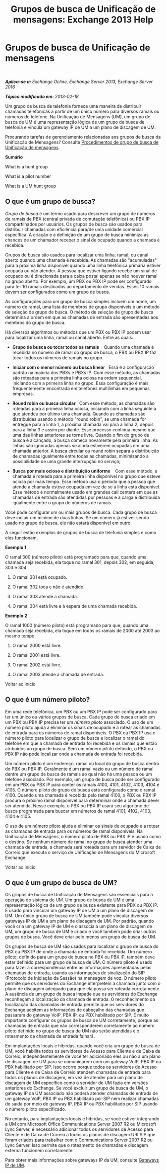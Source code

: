 ﻿---
title: 'Grupos de busca de Unificação de mensagens: Exchange 2013 Help'
TOCTitle: Grupos de busca de Unificação de mensagens
ms:assetid: 026129a1-b0b5-410a-bed6-2d49f85205b3
ms:mtpsurl: https://technet.microsoft.com/pt-br/library/Aa995918(v=EXCHG.150)
ms:contentKeyID: 50556133
ms.date: 05/22/2018
mtps_version: v=EXCHG.150
ms.translationtype: MT
---

# Grupos de busca de Unificação de mensagens

 

_**Aplica-se a:** Exchange Online, Exchange Server 2013, Exchange Server 2016_

_**Tópico modificado em:** 2013-02-18_

Um grupo de busca de telefonia fornece uma maneira de distribuir chamadas telefônicas a partir de um único número para diversos ramais ou números de telefone. Na Unificação de Mensagens (UM), um grupo de busca de UM é uma representação lógica de um grupo de busca de telefonia e vincula um gateway IP de UM a um plano de discagem de UM.

Procurando tarefas de gerenciamento relacionadas aos grupos de busca da Unificação de Mensagens? Consulte [Procedimentos de grupo de busca de Unificação de mensagens](um-hunt-group-procedures-exchange-2013-help.md).

**Sumário**

What is a hunt group

What is a pilot number

What is a UM hunt group

## O que é um grupo de busca?

*Grupo de busca* é um termo usado para descrever um grupo de números de ramais de PBX (central privada de comutação telefônica) ou PBX IP compartilhados por usuários. Os grupos de busca são usados para distribuir chamadas com eficiência para/de uma unidade comercial específica. A criação e a definição de um grupo de busca minimiza as chances de um chamador receber o sinal de ocupado quando a chamada é recebida.

Grupos de busca são usados para localizar uma linha, ramal, ou canal aberto quando uma chamada é recebida. As chamadas são "acumuladas" para a próxima linha disponível quando uma linha telefônica primária estiver ocupada ou não atender. A pessoa que estiver ligando recebe um sinal de ocupado ou é direcionada para a caixa postal apenas se não houver ramal no grupo aberto. Por exemplo, um PBX ou PBX IP pode ser configurado para ter 10 ramais destinados ao departamento de vendas. Esses 10 ramais devem ser configurados como um grupo de busca.

As configurações para um grupo de busca simples incluem um nome, um número de ramal, uma lista de membros de grupo disponíveis e um método de seleção de grupo de busca. O método de seleção de grupo de busca determina a ordem em que as chamadas de entrada são apresentadas aos membros do grupo de busca.

Há diversos algoritmos ou métodos que um PBX ou PBX IP podem usar para localizar uma linha, ramal ou canal aberto. Entre as quais:

  - **Grupo de busca ou tocar todos os ramais**    Quando uma chamada é recebida no número de ramal do grupo de busca, o PBX ou PBX IP faz tocar todos os números de ramais no grupo.

  - **Iniciar com o menor número ou busca linear**   Essa é a configuração padrão na maioria dos PBXs e PBXs IP. Com esse método, as chamadas são roteadas para a primeira linha ociosa na ordem sequencial, iniciando com a primeira linha no grupo. Essa configuração é mais frequentemente encontrada em telefones multilinhas em pequenas empresas.

  - **Round robin ou busca circular**   Com esse método, as chamadas são roteadas para a primeira linha ociosa, iniciando com a linha seguinte à que atendeu por último uma chamada. Quando as chamadas são distribuídas usando o método "round robin", se uma chamada for entregue para a linha 1, a próxima chamada vai para a linha 2, depois para a linha 3 e assim por diante. Esse processo continua mesmo que uma das linhas anteriores se torne livre. Quando o fim do grupo de busca é alcançado, a busca começa novamente pela primeira linha. As linhas são ignoradas apenas se ainda estiverem ocupadas em uma chamada anterior. A busca circular ou round robin separa a distribuição de chamadas igualmente entre todas as chamadas, minimizando a possibilidade de uma grande interrupção no serviço;

  - **Busca por mais ocioso e distribuição uniforme**    Com esse método, a chamada é roteada para a primeira linha disponível no grupo que esteve ociosa por mais tempo. Esse método usa o período que a pessoa que atende a chamada esteve ocupada em vez de se a linha está disponível. Esse método é normalmente usado em grandes call centers em que as chamadas de entrada são atendidas por pessoas e a carga é distribuída igualmente entre o grupo de números de ramais.

Você pode configurar um ou mais grupos de busca. Cada grupo de busca deve incluir um mínimo de duas linhas. Se um número já estiver sendo usado no grupo de busca, ele não estará disponível em outro.

A seguir estão exemplos de grupos de busca de telefonia simples e como eles funcionam.

**Exemplo 1**

O ramal 300 (número piloto) está programado para que, quando uma chamada seja recebida, ela toque no ramal 301, depois 302, em seguida, 303 e 304.

1.  O ramal 301 está ocupado.

2.  O ramal 302 toca e não é atendido.

3.  O ramal 303 atende a chamada.

4.  O ramal 304 está livre e à espera de uma chamada recebida.

**Exemplo 2**

O ramal 1000 (número piloto) está programado para que, quando uma chamada seja recebida, ela toque em todos os ramais de 2000 até 2003 ao mesmo tempo.

1.  O ramal 2000 está livre.

2.  O ramal 2001 está livre.

3.  O ramal 2002 está livre.

4.  O ramal 2003 atende a chamada de entrada.

Voltar ao início

## O que é um número piloto?

Em uma rede telefônica, um PBX ou um PBX IP pode ser configurado para ter um único ou vários grupos de busca. Cada grupo de busca criado em um PBX ou PBX IP precisa ter um *número piloto* associado. O uso de um número piloto ajuda a eliminar os sinais de ocupado e a rotear as chamadas de entrada para os números de ramal disponíveis. O PBX ou PBX IP usa o número piloto para localizar o grupo de busca e localizar o ramal do telefone em que a chamada de entrada foi recebida e os ramais que estão atribuídos ao grupo de busca. Sem um número piloto definido, o PBX ou PBX IP não pode localizar onde a chamada de entrada foi recebida.

Um número piloto é um endereço, ramal ou local do grupo de busca dentro do PBX ou PBX IP. Geralmente é um ramal vazio ou um número de ramal dentre um grupo de busca de ramais ao qual não há uma pessoa ou um telefone associado. Por exemplo, um grupo de busca pode ser configurado em um PBX ou PBX IP para conter os ramais 4100, 4101, 4102, 4103, 4104 e 4105. O número piloto do grupo de busca está configurado como o ramal 4100. Quando uma chamada é recebida pelo ramal 4100, o PBX ou PBX IP procura o próximo ramal disponível para determinar onde a chamada dever ser atendida. Nesse exemplo, o PBX ou PBX IP usará seu algoritmo de busca programada para buscar em números de ramal 4101, 4102, 4103, 4104 e 4105.

O uso de um número piloto ajuda a eliminar os sinais de ocupado e a rotear as chamadas de entrada para os números de ramal disponíveis. Na Unificação de Mensagens, o número piloto de PBX ou PBX IP é usado como o destino. Se nenhum número de ramal no grupo de busca atender uma chamada de entrada, a chamada será roteada para um servidor de Caixa de Correio que executa o serviço de Unificação de Mensagens do Microsoft Exchange.

Voltar ao início

## O que é um grupo de busca de UM?

Os grupos de busca de Unificação de Mensagens são essenciais para a operação do sistema de UM. Um grupo de busca de UM é uma representação lógica de um grupo de busca existente para PBX ou PBX IP. É usado para vincular um gateway IP de UM a um plano de discagem de UM. Um único grupo de busca de UM também pode vincular diversos gateways IP de UM a um plano de discagem de UM. Por padrão, quando você cria um gateway IP de UM e o associa a um plano de discagem de UM, um grupo de busca de UM é criado e você também pode criar outros grupos de busca. Você deve criar pelo menos um grupo de busca de UM.

Os grupos de busca de UM são usados para localizar o grupo de busca do PBX ou PBX IP de onde a chamada de entrada foi recebida. Um número piloto, definido para um grupo de busca no PBX ou PBX IP, também deve estar definido para um grupo de busca de UM. O número piloto é usado para fazer a correspondência entre as informações apresentadas pelas chamadas de entrada, usando as informações de sinalização do SIP (Protocolo de Iniciação da Sessão) na mensagem de voz. O número piloto permite que os servidores do Exchange interpretem a chamada junto com o plano de discagem adequado para que ela possa ser roteada corretamente. A ausência de um grupo de busca impede que os servidores do Exchange reconheçam a localização da chamada de entrada. O reconhecimento da localização das chamadas de entrada permite que os servidores do Exchange aceitem as informações de cabeçalho das chamadas que passaram do gateway VoIP, PBX IP, ou PBX habilitado por SIP. É muito importante configurar os grupos de busca de UM corretamente, porque as chamadas de entrada que não corresponderem corretamente ao número piloto definido no grupo de busca de UM não serão atendidas e o roteamento da chamada de entrada falhará.

Em implantações locais e híbirdas, quando você cria um grupo de busca de UM, você habilita todos os servidores de Acesso para Cliente e de Caixa de Correio, independentemente de você ter adicionado eles ou não a um plano de discagem de UM para se comunicarem com um gateway VoIP, PBX IP ou PBX habilitado por SIP. Isso ocorre porque todos os servidores de Acesso para Cliente e de Caixa de Correio atendem chamadas de entrada para todos os planos de discagem, em vez de atender para um plano de discagem de UM específico como o servidor de UM fazia em versões anteriores do Exchange. Se você excluir um grupo de busca de UM, o gateway IP da UM associado não poderá atender chamadas de entrada de um gateway VoIP, PBX IP ou PBX habilitado por SIP nem realizar chamadas de saída por meio de gateway IP, PBX IP ou PBX habilitado por SIP usando o número piloto especificado.

No entanto, para implantações locais e híbridas, se você estiver integrando a UM com Microsoft Office Communications Server 2007 R2 ou Microsoft Lync Server, é necessário adicionar todos os servidores de Acesso para Cliente e de Caixa de Correio a todos os planos de discagem URI SIP que foram criados para trabalhar com o Communications Server 2007 R2 ou Lync Server. Isso permite que o roteamento de chamadas e discagem externa funcionem corretamente.

Para obter mais informações sobre gateways IP da UM, consulte [Gateways IP de UM](um-ip-gateways-exchange-2013-help.md).

